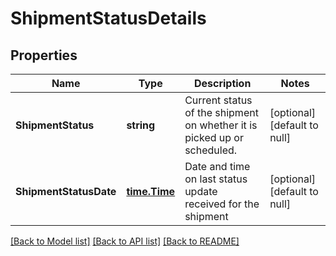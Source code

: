 # ShipmentStatusDetails

## Properties
Name | Type | Description | Notes
------------ | ------------- | ------------- | -------------
**ShipmentStatus** | **string** | Current status of the shipment on whether it is picked up or scheduled. | [optional] [default to null]
**ShipmentStatusDate** | [**time.Time**](time.Time.md) | Date and time on last status update received for the shipment | [optional] [default to null]

[[Back to Model list]](../README.md#documentation-for-models) [[Back to API list]](../README.md#documentation-for-api-endpoints) [[Back to README]](../README.md)

